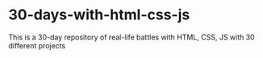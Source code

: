# 30-days-with-html-css-js
This is a 30-day repository of real-life battles with HTML, CSS, JS with 30 different projects
